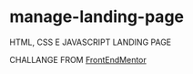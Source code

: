 # manage-landing-page

HTML, CSS E JAVASCRIPT LANDING PAGE

CHALLANGE FROM  <a href="https://www.frontendmentor.io/challenges/manage-landing-page-SLXqC6P5">FrontEndMentor</a>
